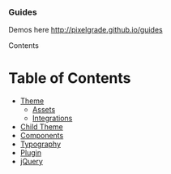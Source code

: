### Guides

Demos here http://pixelgrade.github.io/guides

Contents

Table of Contents
=================

  * [Theme](https://github.com/pixelgrade/guides/tree/master/wp-theme)
    * [Assets](https://github.com/pixelgrade/guides/tree/master/wp-theme/assets)
    * [Integrations](https://github.com/pixelgrade/guides/tree/master/wp-theme/inc/integrations)
  * [Child Theme](https://github.com/pixelgrade/guides/tree/master/wp-theme-child) 
  * [Components](https://github.com/pixelgrade/guides/tree/master/components)
  * [Typography](https://github.com/pixelgrade/guides/tree/master/typography)
  * [Plugin](https://github.com/pixelgrade/guides/tree/master/wp-plugin)
  * [jQuery](https://github.com/pixelgrade/guides/tree/master/jquery-plugin)

